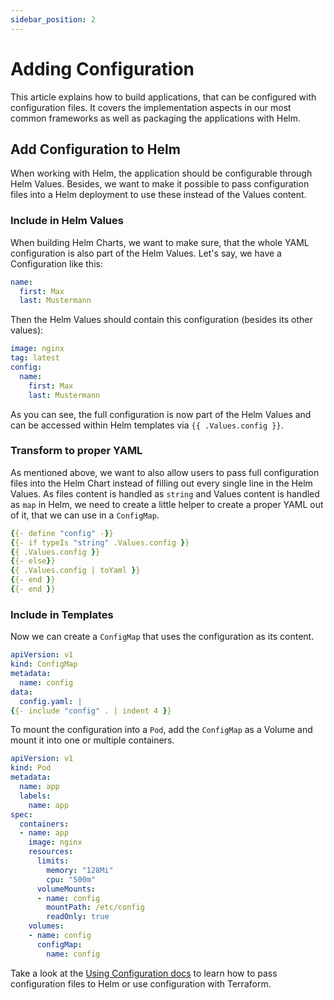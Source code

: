 ```yaml
---
sidebar_position: 2
---
```


# Adding Configuration

This article explains how to build applications, that can be configured with configuration files. It covers the implementation aspects in our most common frameworks as well as packaging the applications with Helm.

## Add Configuration to Helm

When working with Helm, the application should be configurable through Helm Values. Besides, we want to make it possible to pass configuration files into a Helm deployment to use these instead of the Values content.

### Include in Helm Values

When building Helm Charts, we want to make sure, that the whole YAML configuration is also part of the Helm Values. Let's say, we have a Configuration like this:

```yaml title="config.yaml"
name:
  first: Max
  last: Mustermann
```

Then the Helm Values should contain this configuration (besides its other values):

```yaml title="values.yaml"
image: nginx
tag: latest
config:
  name:
    first: Max
    last: Mustermann
```

As you can see, the full configuration is now part of the Helm Values and can be accessed within Helm templates via `{{ .Values.config }}`.

### Transform to proper YAML

As mentioned above, we want to also allow users to pass full configuration files into the Helm Chart instead of filling out every single line in the Helm Values. As files content is handled as `string` and Values content is handled as `map` in Helm, we need to create a little helper to create a proper YAML out of it, that we can use in a `ConfigMap`.

```yaml title="_helpers.tpl"
{{- define "config" -}}
{{- if typeIs "string" .Values.config }}
{{ .Values.config }}
{{- else}}
{{ .Values.config | toYaml }}
{{- end }}
{{- end }}
```

### Include in Templates

Now we can create a `ConfigMap` that uses the configuration as its content.

```yaml
apiVersion: v1
kind: ConfigMap
metadata:
  name: config
data:
  config.yaml: |
{{- include "config" . | indent 4 }}
```

To mount the configuration into a `Pod`, add the `ConfigMap` as a Volume and mount it into one or multiple containers.

```yaml
apiVersion: v1
kind: Pod
metadata:
  name: app
  labels:
    name: app
spec:
  containers:
  - name: app
    image: nginx
    resources:
      limits:
        memory: "128Mi"
        cpu: "500m"
      volumeMounts:
      - name: config
        mountPath: /etc/config
        readOnly: true
    volumes:
    - name: config
      configMap:
        name: config
```

Take a look at the [Using Configuration docs](/docs-internal/configuration/using-configuration) to learn how to pass configuration files to Helm or use configuration with Terraform.
